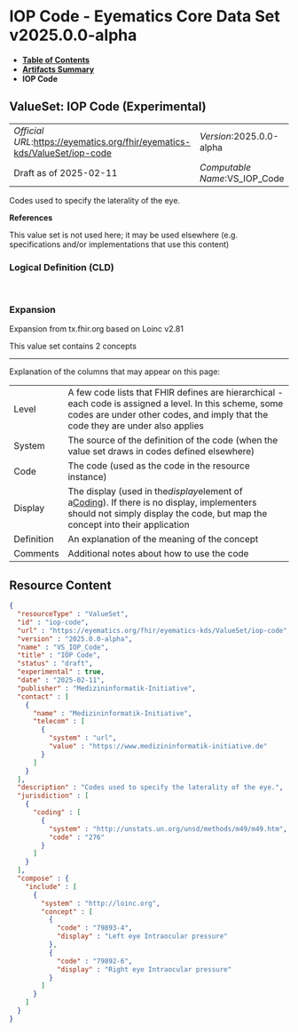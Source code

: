 # IOP Code - Eyematics Core Data Set v2025.0.0-alpha

* [**Table of Contents**](toc.md)
* [**Artifacts Summary**](artifacts.md)
* **IOP Code**

## ValueSet: IOP Code (Experimental) 

| | |
| :--- | :--- |
| *Official URL*:https://eyematics.org/fhir/eyematics-kds/ValueSet/iop-code | *Version*:2025.0.0-alpha |
| Draft as of 2025-02-11 | *Computable Name*:VS_IOP_Code |

 
Codes used to specify the laterality of the eye. 

 **References** 

This value set is not used here; it may be used elsewhere (e.g. specifications and/or implementations that use this content)

### Logical Definition (CLD)

 

### Expansion

Expansion from tx.fhir.org based on Loinc v2.81

This value set contains 2 concepts

-------

 Explanation of the columns that may appear on this page: 

| | |
| :--- | :--- |
| Level | A few code lists that FHIR defines are hierarchical - each code is assigned a level. In this scheme, some codes are under other codes, and imply that the code they are under also applies |
| System | The source of the definition of the code (when the value set draws in codes defined elsewhere) |
| Code | The code (used as the code in the resource instance) |
| Display | The display (used in the*display*element of a[Coding](http://hl7.org/fhir/R4/datatypes.html#Coding)). If there is no display, implementers should not simply display the code, but map the concept into their application |
| Definition | An explanation of the meaning of the concept |
| Comments | Additional notes about how to use the code |



## Resource Content

```json
{
  "resourceType" : "ValueSet",
  "id" : "iop-code",
  "url" : "https://eyematics.org/fhir/eyematics-kds/ValueSet/iop-code",
  "version" : "2025.0.0-alpha",
  "name" : "VS_IOP_Code",
  "title" : "IOP Code",
  "status" : "draft",
  "experimental" : true,
  "date" : "2025-02-11",
  "publisher" : "Medizininformatik-Initiative",
  "contact" : [
    {
      "name" : "Medizininformatik-Initiative",
      "telecom" : [
        {
          "system" : "url",
          "value" : "https://www.medizininformatik-initiative.de"
        }
      ]
    }
  ],
  "description" : "Codes used to specify the laterality of the eye.",
  "jurisdiction" : [
    {
      "coding" : [
        {
          "system" : "http://unstats.un.org/unsd/methods/m49/m49.htm",
          "code" : "276"
        }
      ]
    }
  ],
  "compose" : {
    "include" : [
      {
        "system" : "http://loinc.org",
        "concept" : [
          {
            "code" : "79893-4",
            "display" : "Left eye Intraocular pressure"
          },
          {
            "code" : "79892-6",
            "display" : "Right eye Intraocular pressure"
          }
        ]
      }
    ]
  }
}

```
